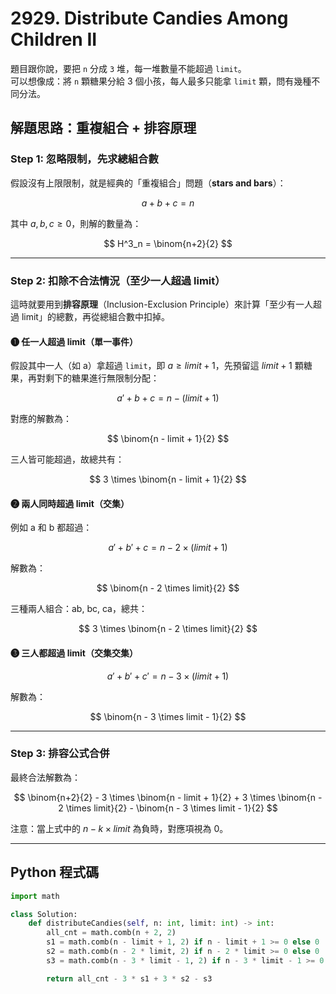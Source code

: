 # 2929. Distribute Candies Among Children II
題目跟你說，要把 `n` 分成 `3` 堆，每一堆數量不能超過 `limit`。  
可以想像成：將 `n` 顆糖果分給 3 個小孩，每人最多只能拿 `limit` 顆，問有幾種不同分法。  

## 解題思路：**重複組合 + 排容原理**

### Step 1: 忽略限制，先求總組合數

假設沒有上限限制，就是經典的「重複組合」問題（**stars and bars**）：

$$ 
a + b + c = n 
$$

其中 $a, b, c \ge 0$，則解的數量為：

$$
H^3_n = \binom{n+2}{2}
$$

---

### Step 2: 扣除不合法情況（至少一人超過 limit）

這時就要用到**排容原理**（Inclusion-Exclusion Principle）來計算「至少有一人超過 limit」的總數，再從總組合數中扣掉。

#### ❶ 任一人超過 limit（單一事件）

假設其中一人（如 a）拿超過 `limit`，即 $a \ge limit + 1$，先預留這 $limit + 1$ 顆糖果，再對剩下的糖果進行無限制分配：

$$
a' + b + c = n - (limit + 1)
$$

對應的解數為：

$$
\binom{n - limit + 1}{2}
$$

三人皆可能超過，故總共有：

$$
3 \times \binom{n - limit + 1}{2}
$$

#### ❷ 兩人同時超過 limit（交集）

例如 a 和 b 都超過：

$$
a' + b' + c = n - 2 \times (limit + 1)
$$

解數為：

$$
\binom{n - 2 \times limit}{2}
$$

三種兩人組合：ab, bc, ca，總共：

$$
3 \times \binom{n - 2 \times limit}{2}
$$

#### ❸ 三人都超過 limit（交集交集）

$$
a' + b' + c' = n - 3 \times (limit + 1)
$$

解數為：

$$
\binom{n - 3 \times limit - 1}{2}
$$

---

### Step 3: 排容公式合併

最終合法解數為：

$$
\binom{n+2}{2} - 3 \times \binom{n - limit + 1}{2} + 3 \times \binom{n - 2 \times limit}{2} - \binom{n - 3 \times limit - 1}{2}
$$

注意：當上式中的 $n - k \times limit$ 為負時，對應項視為 0。

---

## Python 程式碼

```python
import math

class Solution:
    def distributeCandies(self, n: int, limit: int) -> int:
        all_cnt = math.comb(n + 2, 2)
        s1 = math.comb(n - limit + 1, 2) if n - limit + 1 >= 0 else 0
        s2 = math.comb(n - 2 * limit, 2) if n - 2 * limit >= 0 else 0
        s3 = math.comb(n - 3 * limit - 1, 2) if n - 3 * limit - 1 >= 0 else 0

        return all_cnt - 3 * s1 + 3 * s2 - s3